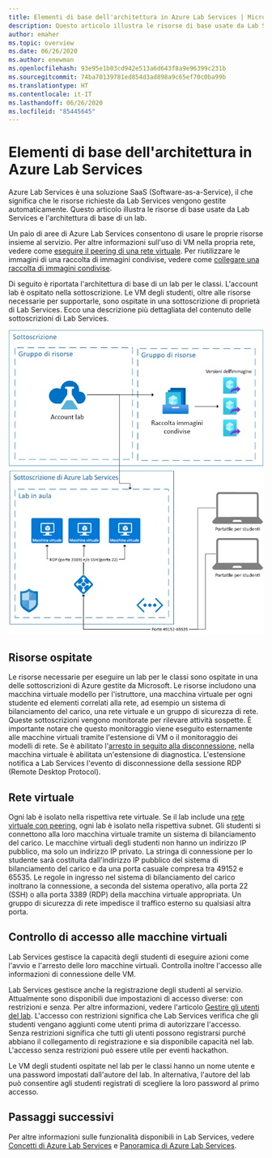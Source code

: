 ```yaml
---
title: Elementi di base dell'architettura in Azure Lab Services | Microsoft Docs
description: Questo articolo illustra le risorse di base usate da Lab Services e l'architettura di base di un lab.
author: emaher
ms.topic: overview
ms.date: 06/26/2020
ms.author: enewman
ms.openlocfilehash: 93e95e1b03cd942e513a6d643f8a9e96399c231b
ms.sourcegitcommit: 74ba70139781ed854d3ad898a9c65ef70c0ba99b
ms.translationtype: HT
ms.contentlocale: it-IT
ms.lasthandoff: 06/26/2020
ms.locfileid: "85445645"
---
```

# <a name="architecture-fundamentals-in-azure-lab-services"></a>Elementi di base dell'architettura in Azure Lab Services

Azure Lab Services è una soluzione SaaS (Software-as-a-Service), il che significa che le risorse richieste da Lab Services vengono gestite automaticamente. Questo articolo illustra le risorse di base usate da Lab Services e l'architettura di base di un lab.  

Un paio di aree di Azure Lab Services consentono di usare le proprie risorse insieme al servizio.  Per altre informazioni sull'uso di VM nella propria rete, vedere come [eseguire il peering di una rete virtuale](how-to-connect-peer-virtual-network.md).  Per riutilizzare le immagini di una raccolta di immagini condivise, vedere come [collegare una raccolta di immagini condivise](how-to-attach-detach-shared-image-gallery.md).

Di seguito è riportata l'architettura di base di un lab per le classi.  L'account lab è ospitato nella sottoscrizione. Le VM degli studenti, oltre alle risorse necessarie per supportarle, sono ospitate in una sottoscrizione di proprietà di Lab Services. Ecco una descrizione più dettagliata del contenuto delle sottoscrizioni di Lab Services.

![Architettura di base dei lab per le classi](./media/classroom-labs-fundamentals/labservices-basic-architecture.png)

## <a name="hosted-resources"></a>Risorse ospitate

Le risorse necessarie per eseguire un lab per le classi sono ospitate in una delle sottoscrizioni di Azure gestite da Microsoft.  Le risorse includono una macchina virtuale modello per l'istruttore, una macchina virtuale per ogni studente ed elementi correlati alla rete, ad esempio un sistema di bilanciamento del carico, una rete virtuale e un gruppo di sicurezza di rete.  Queste sottoscrizioni vengono monitorate per rilevare attività sospette.  È importante notare che questo monitoraggio viene eseguito esternamente alle macchine virtuali tramite l'estensione di VM o il monitoraggio dei modelli di rete.  Se è abilitato l'[arresto in seguito alla disconnessione](how-to-enable-shutdown-disconnect.md), nella macchina virtuale è abilitata un'estensione di diagnostica. L'estensione notifica a Lab Services l'evento di disconnessione della sessione RDP (Remote Desktop Protocol).

## <a name="virtual-network"></a>Rete virtuale

Ogni lab è isolato nella rispettiva rete virtuale.  Se il lab include una [rete virtuale con peering](how-to-connect-peer-virtual-network.md), ogni lab è isolato nella rispettiva subnet.  Gli studenti si connettono alla loro macchina virtuale tramite un sistema di bilanciamento del carico.  Le macchine virtuali degli studenti non hanno un indirizzo IP pubblico, ma solo un indirizzo IP privato.  La stringa di connessione per lo studente sarà costituita dall'indirizzo IP pubblico del sistema di bilanciamento del carico e da una porta casuale compresa tra 49152 e 65535.  Le regole in ingresso nel sistema di bilanciamento del carico inoltrano la connessione, a seconda del sistema operativo, alla porta 22 (SSH) o alla porta 3389 (RDP) della macchina virtuale appropriata. Un gruppo di sicurezza di rete impedisce il traffico esterno su qualsiasi altra porta.

## <a name="access-control-to-the-virtual-machines"></a>Controllo di accesso alle macchine virtuali

Lab Services gestisce la capacità degli studenti di eseguire azioni come l'avvio e l'arresto delle loro macchine virtuali.  Controlla inoltre l'accesso alle informazioni di connessione delle VM.

Lab Services gestisce anche la registrazione degli studenti al servizio. Attualmente sono disponibili due impostazioni di accesso diverse: con restrizioni e senza. Per altre informazioni, vedere l'articolo [Gestire gli utenti del lab](how-to-configure-student-usage.md#send-invitations-to-users). L'accesso con restrizioni significa che Lab Services verifica che gli studenti vengano aggiunti come utenti prima di autorizzare l'accesso. Senza restrizioni significa che tutti gli utenti possono registrarsi purché abbiano il collegamento di registrazione e sia disponibile capacità nel lab. L'accesso senza restrizioni può essere utile per eventi hackathon.

Le VM degli studenti ospitate nel lab per le classi hanno un nome utente e una password impostati dall'autore del lab.  In alternativa, l'autore del lab può consentire agli studenti registrati di scegliere la loro password al primo accesso.  

## <a name="next-steps"></a>Passaggi successivi

Per altre informazioni sulle funzionalità disponibili in Lab Services, vedere [Concetti di Azure Lab Services](classroom-labs-concepts.md) e [Panoramica di Azure Lab Services](classroom-labs-overview.md).
